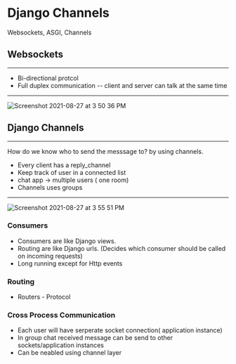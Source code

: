 # Django Channels 
Websockets, ASGI, Channels

## Websockets
***
- Bi-directional protcol 
- Full duplex communication 
-- client and server can talk at the same time
***

![Screenshot 2021-08-27 at 3 50 36 PM](https://user-images.githubusercontent.com/32699647/131092479-27732f56-29d7-4577-a3d0-5c51452cce43.png)

## Django Channels
***
How do we know who to send the messsage to? by using channels.
- Every client has a reply_channel
- Keep track of user in a connected list
- chat app -> multiple users ( one room)
- Channels uses groups 
***
![Screenshot 2021-08-27 at 3 55 51 PM](https://user-images.githubusercontent.com/32699647/131093214-45161e4e-d744-410c-a301-709dca753177.png)

### Consumers
- Consumers are like Django views.
- Routing are like Django urls. (Decides which consumer should be called on incoming requests)
- Long running except for Http events

### Routing 
- Routers - Protocol

### Cross Process Communication 
- Each user will have serperate socket connection( application instance)
- In group chat received message can be send to other sockets/application instances
- Can be neabled using channel layer 



